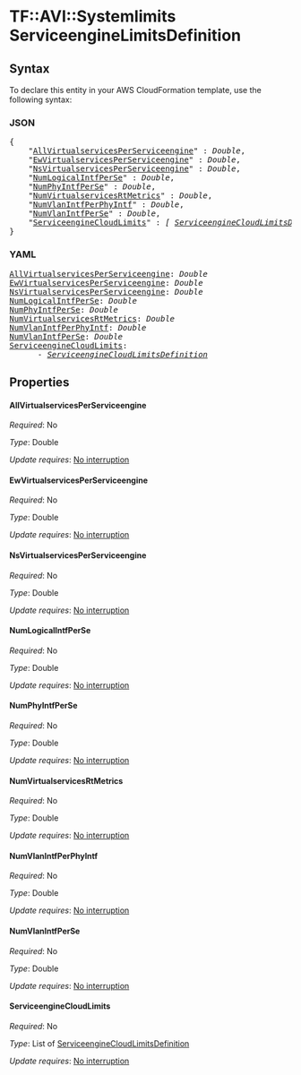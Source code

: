 # TF::AVI::Systemlimits ServiceengineLimitsDefinition

## Syntax

To declare this entity in your AWS CloudFormation template, use the following syntax:

### JSON

<pre>
{
    "<a href="#allvirtualservicesperserviceengine" title="AllVirtualservicesPerServiceengine">AllVirtualservicesPerServiceengine</a>" : <i>Double</i>,
    "<a href="#ewvirtualservicesperserviceengine" title="EwVirtualservicesPerServiceengine">EwVirtualservicesPerServiceengine</a>" : <i>Double</i>,
    "<a href="#nsvirtualservicesperserviceengine" title="NsVirtualservicesPerServiceengine">NsVirtualservicesPerServiceengine</a>" : <i>Double</i>,
    "<a href="#numlogicalintfperse" title="NumLogicalIntfPerSe">NumLogicalIntfPerSe</a>" : <i>Double</i>,
    "<a href="#numphyintfperse" title="NumPhyIntfPerSe">NumPhyIntfPerSe</a>" : <i>Double</i>,
    "<a href="#numvirtualservicesrtmetrics" title="NumVirtualservicesRtMetrics">NumVirtualservicesRtMetrics</a>" : <i>Double</i>,
    "<a href="#numvlanintfperphyintf" title="NumVlanIntfPerPhyIntf">NumVlanIntfPerPhyIntf</a>" : <i>Double</i>,
    "<a href="#numvlanintfperse" title="NumVlanIntfPerSe">NumVlanIntfPerSe</a>" : <i>Double</i>,
    "<a href="#serviceenginecloudlimits" title="ServiceengineCloudLimits">ServiceengineCloudLimits</a>" : <i>[ <a href="serviceenginecloudlimitsdefinition.md">ServiceengineCloudLimitsDefinition</a>, ... ]</i>
}
</pre>

### YAML

<pre>
<a href="#allvirtualservicesperserviceengine" title="AllVirtualservicesPerServiceengine">AllVirtualservicesPerServiceengine</a>: <i>Double</i>
<a href="#ewvirtualservicesperserviceengine" title="EwVirtualservicesPerServiceengine">EwVirtualservicesPerServiceengine</a>: <i>Double</i>
<a href="#nsvirtualservicesperserviceengine" title="NsVirtualservicesPerServiceengine">NsVirtualservicesPerServiceengine</a>: <i>Double</i>
<a href="#numlogicalintfperse" title="NumLogicalIntfPerSe">NumLogicalIntfPerSe</a>: <i>Double</i>
<a href="#numphyintfperse" title="NumPhyIntfPerSe">NumPhyIntfPerSe</a>: <i>Double</i>
<a href="#numvirtualservicesrtmetrics" title="NumVirtualservicesRtMetrics">NumVirtualservicesRtMetrics</a>: <i>Double</i>
<a href="#numvlanintfperphyintf" title="NumVlanIntfPerPhyIntf">NumVlanIntfPerPhyIntf</a>: <i>Double</i>
<a href="#numvlanintfperse" title="NumVlanIntfPerSe">NumVlanIntfPerSe</a>: <i>Double</i>
<a href="#serviceenginecloudlimits" title="ServiceengineCloudLimits">ServiceengineCloudLimits</a>: <i>
      - <a href="serviceenginecloudlimitsdefinition.md">ServiceengineCloudLimitsDefinition</a></i>
</pre>

## Properties

#### AllVirtualservicesPerServiceengine

_Required_: No

_Type_: Double

_Update requires_: [No interruption](https://docs.aws.amazon.com/AWSCloudFormation/latest/UserGuide/using-cfn-updating-stacks-update-behaviors.html#update-no-interrupt)

#### EwVirtualservicesPerServiceengine

_Required_: No

_Type_: Double

_Update requires_: [No interruption](https://docs.aws.amazon.com/AWSCloudFormation/latest/UserGuide/using-cfn-updating-stacks-update-behaviors.html#update-no-interrupt)

#### NsVirtualservicesPerServiceengine

_Required_: No

_Type_: Double

_Update requires_: [No interruption](https://docs.aws.amazon.com/AWSCloudFormation/latest/UserGuide/using-cfn-updating-stacks-update-behaviors.html#update-no-interrupt)

#### NumLogicalIntfPerSe

_Required_: No

_Type_: Double

_Update requires_: [No interruption](https://docs.aws.amazon.com/AWSCloudFormation/latest/UserGuide/using-cfn-updating-stacks-update-behaviors.html#update-no-interrupt)

#### NumPhyIntfPerSe

_Required_: No

_Type_: Double

_Update requires_: [No interruption](https://docs.aws.amazon.com/AWSCloudFormation/latest/UserGuide/using-cfn-updating-stacks-update-behaviors.html#update-no-interrupt)

#### NumVirtualservicesRtMetrics

_Required_: No

_Type_: Double

_Update requires_: [No interruption](https://docs.aws.amazon.com/AWSCloudFormation/latest/UserGuide/using-cfn-updating-stacks-update-behaviors.html#update-no-interrupt)

#### NumVlanIntfPerPhyIntf

_Required_: No

_Type_: Double

_Update requires_: [No interruption](https://docs.aws.amazon.com/AWSCloudFormation/latest/UserGuide/using-cfn-updating-stacks-update-behaviors.html#update-no-interrupt)

#### NumVlanIntfPerSe

_Required_: No

_Type_: Double

_Update requires_: [No interruption](https://docs.aws.amazon.com/AWSCloudFormation/latest/UserGuide/using-cfn-updating-stacks-update-behaviors.html#update-no-interrupt)

#### ServiceengineCloudLimits

_Required_: No

_Type_: List of <a href="serviceenginecloudlimitsdefinition.md">ServiceengineCloudLimitsDefinition</a>

_Update requires_: [No interruption](https://docs.aws.amazon.com/AWSCloudFormation/latest/UserGuide/using-cfn-updating-stacks-update-behaviors.html#update-no-interrupt)

